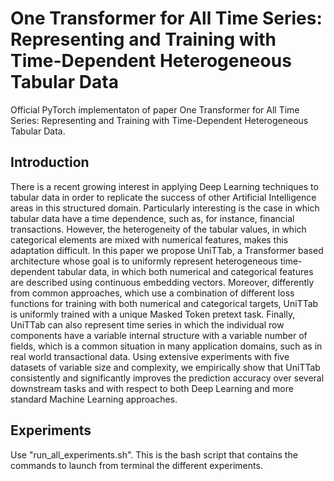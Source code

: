 # One Transformer for All Time Series: Representing and Training with Time-Dependent Heterogeneous Tabular Data
Official PyTorch implementaton of paper One Transformer for All Time Series: Representing and Training with Time-Dependent Heterogeneous Tabular Data.  

## Introduction
There is a recent growing interest in applying Deep Learning techniques to tabular data in order to replicate the success of other Artificial Intelligence areas in this structured domain. Particularly interesting is the case in which tabular data have a time dependence, such as, for instance, financial transactions. However, the heterogeneity of the tabular values, in which categorical elements are mixed with numerical features, makes this adaptation difficult. 
In this paper we propose UniTTab, a Transformer based architecture whose goal is to uniformly represent heterogeneous time-dependent tabular data, in which both numerical and categorical features are described using continuous embedding vectors. Moreover, differently from common approaches, which use a combination of different loss functions for training with both numerical and categorical targets, UniTTab is uniformly trained with a unique Masked Token pretext task. Finally, UniTTab can also represent time series in which the individual row components have a variable internal structure with a variable number of fields, which is a common situation in many application domains, such as in real world transactional data. 
Using extensive experiments with five datasets of variable size and complexity, we empirically show that UniTTab consistently and significantly improves the prediction accuracy over several downstream tasks and with respect to both Deep Learning and more standard Machine Learning approaches.

## Experiments
Use "run_all_experiments.sh". This is the bash script that contains the commands to launch from terminal the different experiments.
